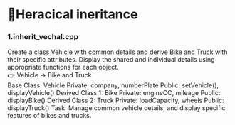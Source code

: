 # 🔹Heracical ineritance

### 1.inherit_vechal.cpp	<br>
Create a class Vehicle with common details and derive Bike and Truck with their specific attributes. Display the shared and individual details using appropriate functions for each object.<br>
👉 Vehicle → Bike and Truck<br>
Base Class: Vehicle Private: company, numberPlate Public: setVehicle(), displayVehicle()
Derived Class 1: Bike Private: engineCC, mileage Public: displayBike()
Derived Class 2: Truck Private: loadCapacity, wheels Public: displayTruck()
Task: Manage common vehicle details, and display specific features of bikes and trucks.
